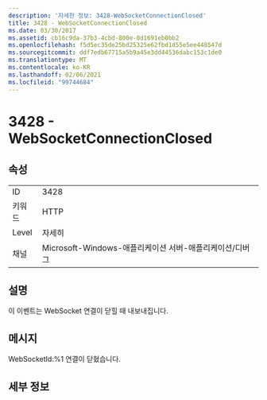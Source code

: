 ```yaml
---
description: '자세한 정보: 3428-WebSocketConnectionClosed'
title: 3428 - WebSocketConnectionClosed
ms.date: 03/30/2017
ms.assetid: cb16c9da-37b3-4cbd-800e-0d1691eb0bb2
ms.openlocfilehash: f5d5ec35de25bd25325e62fbd1d55e5ee448547d
ms.sourcegitcommit: ddf7edb67715a5b9a45e3dd44536dabc153c1de0
ms.translationtype: MT
ms.contentlocale: ko-KR
ms.lasthandoff: 02/06/2021
ms.locfileid: "99744684"
---
```

# <a name="3428---websocketconnectionclosed"></a>3428 - WebSocketConnectionClosed

## <a name="properties"></a>속성  
  
|||  
|-|-|  
|ID|3428|  
|키워드|HTTP|  
|Level|자세히|  
|채널|Microsoft-Windows-애플리케이션 서버-애플리케이션/디버그|  
  
## <a name="description"></a>설명  

 이 이벤트는 WebSocket 연결이 닫힐 때 내보내집니다.  
  
## <a name="message"></a>메시지  

 WebSocketId:%1 연결이 닫혔습니다.  
  
## <a name="details"></a>세부 정보

